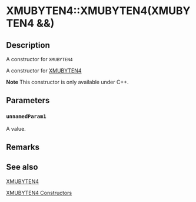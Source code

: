 # XMUBYTEN4::XMUBYTEN4(XMUBYTEN4 &&)

## Description

A constructor for `XMUBYTEN4`

A constructor for [XMUBYTEN4](https://learn.microsoft.com/windows/win32/api/directxpackedvector/ns-directxpackedvector-xmubyten4)

**Note** This constructor is only available under C++.

## Parameters

### `unnamedParam1`

A value.

## Remarks

## See also

[XMUBYTEN4](https://learn.microsoft.com/windows/desktop/api/directxpackedvector/ns-directxpackedvector-xmubyten4)

[XMUBYTEN4 Constructors](https://learn.microsoft.com/windows/desktop/dxmath/xmubyten4-ctor)